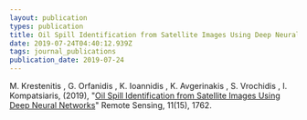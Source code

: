 ```yaml
---
layout: publication
types: publication
title: Oil Spill Identification from Satellite Images Using Deep Neural Networks
date: 2019-07-24T04:40:12.939Z
tags: journal_publications
publication_date: 2019-07-24
---
```

M. Krestenitis , G. Orfanidis , K. Ioannidis , K. Avgerinakis , S. Vrochidis , I. Kompatsiaris, (2019), "[Oil Spill Identification from Satellite Images Using Deep Neural Networks](https://zenodo.org/record/3497086#.X41uzsBS9PY)"  Remote Sensing, 11(15), 1762.
